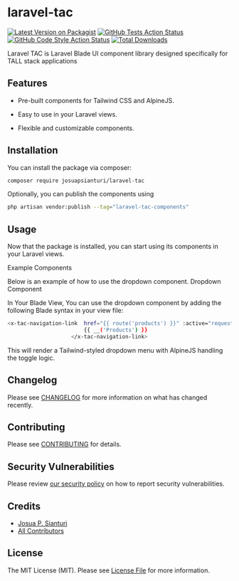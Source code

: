 # laravel-tac

[![Latest Version on Packagist](https://img.shields.io/packagist/v/josuapsianturi/laravel-tac.svg?style=flat-square)](https://packagist.org/packages/josuapsianturi/laravel-tac)
[![GitHub Tests Action Status](https://img.shields.io/github/actions/workflow/status/josuapsianturi/laravel-tac/run-tests.yml?branch=main&label=tests&style=flat-square)](https://github.com/josuapsianturi/laravel-tac/actions?query=workflow%3Arun-tests+branch%3Amain)
[![GitHub Code Style Action Status](https://img.shields.io/github/actions/workflow/status/josuapsianturi/laravel-tac/fix-php-code-style-issues.yml?branch=main&label=code%20style&style=flat-square)](https://github.com/josuapsianturi/laravel-tac/actions?query=workflow%3A"Fix+PHP+code+style+issues"+branch%3Amain)
[![Total Downloads](https://img.shields.io/packagist/dt/josuapsianturi/laravel-tac.svg?style=flat-square)](https://packagist.org/packages/josuapsianturi/laravel-tac)

Laravel TAC is Laravel Blade UI component library designed specifically for TALL stack applications

## Features

- Pre-built components for Tailwind CSS and AlpineJS.

- Easy to use in your Laravel views.

- Flexible and customizable components.

## Installation

You can install the package via composer:

```bash
composer require josuapsianturi/laravel-tac
```

Optionally, you can publish the components using

```bash
php artisan vendor:publish --tag="laravel-tac-components"
```

## Usage
Now that the package is installed, you can start using its components in your Laravel views.

Example Components

Below is an example of how to use the dropdown component.
Dropdown Component

In Your Blade View, You can use the dropdown component by adding the following Blade syntax in your view file:

```bash
<x-tac-navigation-link  href="{{ route('products') }}" :active="request()->routeIs(['products.*', 'products'])">
                        {{ __('Products') }}
                    </x-tac-navigation-link>
```

This will render a Tailwind-styled dropdown menu with AlpineJS handling the toggle logic.


## Changelog

Please see [CHANGELOG](CHANGELOG.md) for more information on what has changed recently.

## Contributing

Please see [CONTRIBUTING](CONTRIBUTING.md) for details.

## Security Vulnerabilities

Please review [our security policy](../../security/policy) on how to report security vulnerabilities.

## Credits

- [Josua P. Sianturi](https://github.com/josuapsianturi)
- [All Contributors](../../contributors)

## License

The MIT License (MIT). Please see [License File](LICENSE.md) for more information.

